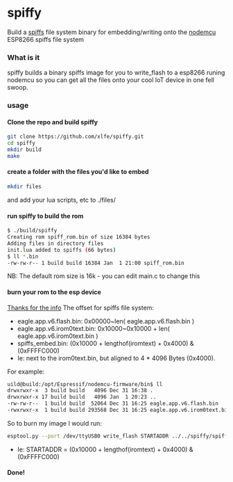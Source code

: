 spiffy
======

Build a [spiffs](https://github.com/pellepl/spiffs) file system binary for embedding/writing
onto the [nodemcu](https://github.com/nodemcu/nodemcu-firmware) ESP8266 spiffs file system

### What is it

spiffy builds a binary spiffs image for you to write_flash to a esp8266 runing nodemcu so you can
get all the files onto your cool IoT device in one fell swoop.

### usage

#### Clone the repo and build spiffy

```bash
git clone https://github.com/xlfe/spiffy.git
cd spiffy
mkdir build
make
```

#### create a folder with the files you'd like to embed

```bash
mkdir files
```

and add your lua scripts, etc to ./files/

#### run spiffy to build the rom

```bash
$ ./build/spiffy
Creating rom spiff_rom.bin of size 16384 bytes
Adding files in directory files
init.lua added to spiffs (66 bytes)
$ ll *.bin
-rw-rw-r-- 1 build build 16384 Jan  1 21:00 spiff_rom.bin
```

NB: The default rom size is 16k - you can edit main.c to change this

#### burn your rom to the esp device

[Thanks for the info](https://github.com/nodemcu/nodemcu-firmware/issues/61#issuecomment-68423956)
The offset for spiffs file system:
* eagle.app.v6.flash.bin: 0x00000~len( eagle.app.v6.flash.bin )
* eagle.app.v6.irom0text.bin: 0x10000~0x10000 + len( eagle.app.v6.irom0text.bin )
* spiffs_embed.bin: (0x10000 + lengthof(iromtext) + 0x4000) & (0xFFFFC000)
* Ie: next to the irom0text.bin, but aligned to 4 * 4096 Bytes (0x4000).

For example:

```bash
uild@build:/opt/Espressif/nodemcu-firmware/bin$ ll
drwxrwxr-x  3 build build   4096 Dec 31 16:38 .
drwxrwxr-x 17 build build   4096 Jan  1 20:23 ..
-rw-rw-r--  1 build build  52064 Dec 31 16:25 eagle.app.v6.flash.bin
-rwxrwxr-x  1 build build 293568 Dec 31 16:25 eagle.app.v6.irom0text.bin
```

So to burn my image I would run:

```bash
esptool.py --port /dev/ttyUSB0 write_flash STARTADDR ../../spiffy/spiff_rom.bin
```
* Ie: STARTADDR = (0x10000 + lengthof(iromtext) + 0x4000) & (0xFFFFC000)

#### Done!




